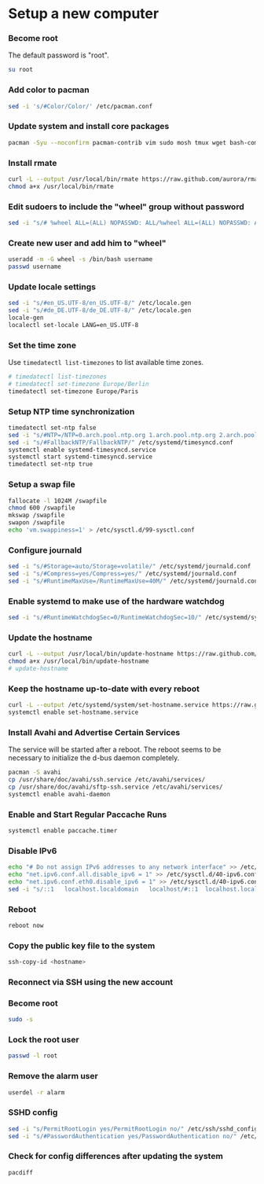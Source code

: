# Setup a new computer

### Become root

The default password is "root".

```bash
su root
```

### Add color to pacman

```bash
sed -i 's/#Color/Color/' /etc/pacman.conf
```

### Update system and install core packages
```bash
pacman -Syu --noconfirm pacman-contrib vim sudo mosh tmux wget bash-completion vim
```

### Install rmate
```bash
curl -L --output /usr/local/bin/rmate https://raw.github.com/aurora/rmate/master/rmate
chmod a+x /usr/local/bin/rmate
```

### Edit sudoers to include the "wheel" group without password
```bash
sed -i "s/# %wheel ALL=(ALL) NOPASSWD: ALL/%wheel ALL=(ALL) NOPASSWD: ALL/" /etc/sudoers
```

### Create new user and add him to "wheel"
```bash
useradd -m -G wheel -s /bin/bash username
passwd username
```

### Update locale settings
```bash
sed -i "s/#en_US.UTF-8/en_US.UTF-8/" /etc/locale.gen
sed -i "s/#de_DE.UTF-8/de_DE.UTF-8/" /etc/locale.gen
locale-gen
localectl set-locale LANG=en_US.UTF-8
```

### Set the time zone

Use `timedatectl list-timezones` to list available time zones.

```bash
# timedatectl list-timezones
# timedatectl set-timezone Europe/Berlin
timedatectl set-timezone Europe/Paris
```

### Setup NTP time synchronization

```bash
timedatectl set-ntp false
sed -i "s/#NTP=/NTP=0.arch.pool.ntp.org 1.arch.pool.ntp.org 2.arch.pool.ntp.org 3.arch.pool.ntp.org/" /etc/systemd/timesyncd.conf
sed -i "s/#FallbackNTP/FallbackNTP/" /etc/systemd/timesyncd.conf
systemctl enable systemd-timesyncd.service
systemctl start systemd-timesyncd.service
timedatectl set-ntp true
```

### Setup a swap file

```bash
fallocate -l 1024M /swapfile
chmod 600 /swapfile
mkswap /swapfile
swapon /swapfile
echo 'vm.swappiness=1' > /etc/sysctl.d/99-sysctl.conf
```

### Configure journald

```bash
sed -i "s/#Storage=auto/Storage=volatile/" /etc/systemd/journald.conf
sed -i "s/#Compress=yes/Compress=yes/" /etc/systemd/journald.conf
sed -i "s/#RuntimeMaxUse=/RuntimeMaxUse=40M/" /etc/systemd/journald.conf
```

### Enable systemd to make use of the hardware watchdog

```bash
sed -i "s/#RuntimeWatchdogSec=0/RuntimeWatchdogSec=10/" /etc/systemd/system.conf
```

### Update the hostname

```bash
curl -L --output /usr/local/bin/update-hostname https://raw.github.com/tosie/pi-helper/master/update-hostname
chmod a+x /usr/local/bin/update-hostname
# update-hostname
```

### Keep the hostname up-to-date with every reboot

```bash
curl -L --output /etc/systemd/system/set-hostname.service https://raw.github.com/tosie/pi-helper/master/set-hostname.service
systemctl enable set-hostname.service
```

### Install Avahi and Advertise Certain Services

The service will be started after a reboot. The reboot seems to be necessary to initialize the d-bus daemon completely.

```bash
pacman -S avahi
cp /usr/share/doc/avahi/ssh.service /etc/avahi/services/
cp /usr/share/doc/avahi/sftp-ssh.service /etc/avahi/services/
systemctl enable avahi-daemon
```

### Enable and Start Regular Paccache Runs

```bash
systemctl enable paccache.timer
```

### Disable IPv6

```bash
echo "# Do not assign IPv6 addresses to any network interface" >> /etc/sysctl.d/40-ipv6.conf
echo "net.ipv6.conf.all.disable_ipv6 = 1" >> /etc/sysctl.d/40-ipv6.conf
echo "net.ipv6.conf.eth0.disable_ipv6 = 1" >> /etc/sysctl.d/40-ipv6.conf
sed -i "s/::1	localhost.localdomain	localhost/#::1	localhost.localdomain	localhost/" /etc/hosts
```

### Reboot

```bash
reboot now
```

### Copy the public key file to the system

```bash
ssh-copy-id <hostname>
```

### Reconnect via SSH using the new account

### Become root

```bash
sudo -s
```

### Lock the root user

```bash
passwd -l root
```

### Remove the alarm user

```bash
userdel -r alarm
```

### SSHD config

```bash
sed -i "s/PermitRootLogin yes/PermitRootLogin no/" /etc/ssh/sshd_config
sed -i "s/#PasswordAuthentication yes/PasswordAuthentication no/" /etc/ssh/sshd_config
```

### Check for config differences after updating the system

```bash
pacdiff
```

